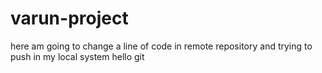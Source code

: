 # varun-project
here am going to change a line of code in remote repository and trying to push in my local system
hello git 
